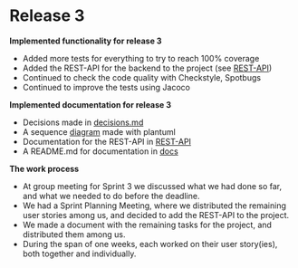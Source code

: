 # Release 3

**Implemented functionality for release 3**
 * Added more tests for everything to try to reach 100% coverage
 * Added the REST-API for the backend to the project (see [REST-API](../REST-API.md))
 * Continued to check the code quality with Checkstyle, Spotbugs
 * Continued to improve the tests using Jacoco



**Implemented documentation for release 3**
 * Decisions made in [decisions.md](../decisions.md)
 * A sequence [diagram](../sequencediagram.png) made with plantuml
 * Documentation for the REST-API in [REST-API](../REST-API.md)
 * A README.md for documentation in [docs](../docs/README.md)



**The work process**
 * At group meeting for Sprint 3 we discussed what we had done so far, and what we needed to do before the deadline.
 * We had a Sprint Planning Meeting, where we distributed the remaining user stories among us, and decided to add the REST-API to the project. 
 * We made a document with the remaining tasks for the project, and distributed them among us.
 * During the span of one weeks, each worked on their user story(ies), both together and individually.
    
<br>
